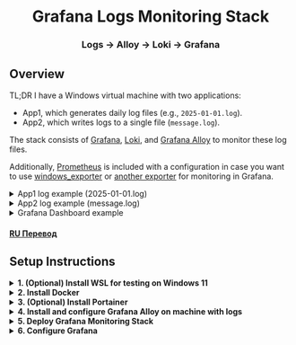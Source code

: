 <h1 align="center">Grafana Logs Monitoring Stack</h1>

<h3 align="center">Logs → Alloy → Loki → Grafana</h3>

## Overview

TL;DR I have a Windows virtual machine with two applications:
- App1, which generates daily log files (e.g., `2025-01-01.log`).
- App2, which writes logs to a single file (`message.log`).

The stack consists of [Grafana](https://github.com/grafana/grafana), [Loki](https://github.com/grafana/loki), and [Grafana Alloy](https://github.com/grafana/alloy) to monitor these log files.

Additionally, [Prometheus](https://github.com/prometheus/prometheus) is included with a configuration in case you want to use [windows_exporter](https://github.com/prometheus-community/windows_exporter) or [another exporter](https://prometheus.io/docs/instrumenting/exporters/) for monitoring in Grafana.

<details>
  <summary>App1 log example (2025-01-01.log)</summary>

```log
2025-01-01 12:00:59.109 FATAL  ComponentName Message
2025-01-01 13:00:59.109 ERROR  ComponentName Message
2025-01-01 14:00:59.109 WARN   ComponentName Message
2025-01-01 15:00:59.109 INFO   ComponentName Message
```

</details>

<details>
  <summary>App2 log example (message.log)</summary>

```log
01.01.25 12:00:59 - Message
01.01.25 13:00:59 - Message
01.01.25 14:00:59 - Message
01.01.25 15:00:59 - Message
```

</details>

<details>
  <summary>Grafana Dashboard example</summary>

![grafana-dashboard](https://github.com/user-attachments/assets/db163817-878e-4ac1-bb6d-6cc182905233)

</details>

#### [RU Перевод](https://github.com/SeshTiliRest/grafana-stack/blob/main/RU.md)

## Setup Instructions

<details>
  <summary><strong>1. (Optional) Install WSL for testing on Windows 11</strong></summary>

#### In case you want to test this setup on your local Windows, install WSL (Windows Subsystem for Linux) by opening PowerShell in Windows Terminal:

#### 1.1 Check if WSL is installed:
```powershell
wsl -v
```

#### 1.2 Install WSL if not already installed:
```powershell
wsl --install
```

#### 1.3 List available distributions:
```powershell
wsl --list --online
```
or for short:
```powershell
wsl -l -o
```

#### 1.4 List installed distributions:
```powershell
wsl -l
```

#### 1.5 Install Ubuntu or another distribution:
```powershell
wsl --install -d Ubuntu-24.04
```

#### 1.6 After installation, update the system:
```sh
sudo apt update && sudo apt upgrade
```

#### 1.7 Install Git:
```sh
sudo apt install git
```

**Official Documentation:**  
[WSL Installation Guide](https://learn.microsoft.com/ru-ru/windows/wsl/install)

</details>

<details>
  <summary><strong>2. Install Docker</strong></summary>

#### You need Docker to deploy this stack. If you don't have Docker already, install it by following the instructions below:

#### 2.1 Add Docker’s official GPG key:
```sh
sudo apt-get install ca-certificates curl
sudo install -m 0755 -d /etc/apt/keyrings
sudo curl -fsSL https://download.docker.com/linux/ubuntu/gpg -o /etc/apt/keyrings/docker.asc
sudo chmod a+r /etc/apt/keyrings/docker.asc
```

#### 2.2 Add Docker repository to apt sources:
```sh
echo \  
  "deb [arch=$(dpkg --print-architecture) signed-by=/etc/apt/keyrings/docker.asc] https://download.docker.com/linux/ubuntu \  
  $(. /etc/os-release && echo "${UBUNTU_CODENAME:-$VERSION_CODENAME}") stable" | \  
  sudo tee /etc/apt/sources.list.d/docker.list > /dev/null
sudo apt-get update
```

#### 2.3 Install Docker:
```sh
sudo apt-get install docker-ce docker-ce-cli containerd.io docker-buildx-plugin docker-compose-plugin
```

#### 2.4 Verify installation:
```sh
sudo docker run hello-world
```

#### 2.5 Check running containers:
```sh
sudo docker ps
```

#### 2.6 Check Docker status:
```sh
sudo systemctl status docker
```

#### 2.7 Add user to Docker group (to run without sudo):
```sh
sudo usermod -aG docker $USER
```

#### 2.8 Apply group changes without logging out:
```sh
newgrp docker
```

**Official Documentation:**  
[Docker Installation Guide](https://docs.docker.com/engine/install/)

</details>

<details>
  <summary><strong>3. (Optional) Install Portainer</strong></summary>

#### Portainer is a web-based UI for managing Docker containers.

#### 3.1 Create a volume for Portainer:
```sh
docker volume create portainer_data
```

#### 3.2 Install Portainer:
```sh
docker run -d -p 8000:8000 -p 9443:9443 --name portainer --restart=always \
  -v /var/run/docker.sock:/var/run/docker.sock \
  -v portainer_data:/data portainer/portainer-ce:lts
```

#### 3.3 Check running containers:
```sh
docker ps
```

#### 3.4 Check IP address:
```sh
ifconfig
```

If `ifconfig` is not available, install `net-tools`:
```sh
sudo apt install net-tools
```

#### 3.5 Access Portainer:
Open a web browser and navigate to:
```
https://<IP>:9443
```

**Official Documentation:**  
[Portainer Installation Guide](https://docs.portainer.io/start/install-ce/server/docker/linux)
</details>

<details>
  <summary><strong>4. Install and configure Grafana Alloy on machine with logs</strong></summary>

#### 4.1 [Download and install Grafana Alloy.](https://grafana.com/docs/alloy/latest/set-up/install/windows/)
#### 4.2 Edit `config.alloy` in the Alloy configuration directory:
```powershell
ii "C:\Program Files\GrafanaLabs\Alloy\"
```

#### 📝 NOTE
Change path to logs folder as needed:

  ```
  // Define the path to App1 log files using glob patterns to match all .log files in the specified directory
  path_targets = [{"__path__" = "C:/App1/Folder/logs/Default/*.log"}]
  ```

  ```
  // Define the path to App2's single log file; no glob pattern needed as it's a specific file
  path_targets = [{"__path__" = "C:/App2/message.log"}]
  ```

Modify the regular expression as needed:

  ```
    // Parse log lines into timestamp, log level, component, and message using a regular expression
    // Example log format: "2023-10-01 12:00:00.000 INFO ComponentName This is a message"
    expression = `^(?P<timestamp>\d{4}-\d{2}-\d{2} \d{2}:\d{2}:\d{2}\.\d{3})\s+(?P<level>INFO|WARN|ERROR|FATAL)\s+(?P<component>\S+)\s+(?P<message>.*)`
  ```

Change Loki IP:

  ```
    // Specify the Loki server URL; ensure this endpoint is reachable from Alloy’s network
    url = "http://<IP>:3100/loki/api/v1/push"
  ```

#### 4.3 Restart the Alloy service:
```powershell
Restart-Service -Name Alloy
```
or manually from:
```powershell
services.msc
```
#### 4.4 Check the event log for errors:
```powershell
Get-WinEvent -FilterHashtable @{LogName="Application"; ProviderName="Alloy"; Level=@(2,3)} | Sort-Object TimeCreated
```
or manually from:
```powershell
eventvwr.msc
```
</details>

<details>
  <summary><strong>5. Deploy Grafana Monitoring Stack</strong></summary>

#### 5.1 Clone this repository:
```sh
git clone https://github.com/SeshTiliRest/grafana-stack.git
cd grafana-stack
```
#### ⚠️ WARNING
Check carefully `loki\config.yaml`, `prometheus\prometheus.yml` and `compose.yml` before deploy!

#### 5.2 Start the monitoring stack:
```sh
docker compose up -d
```
</details>

<details>
  <summary><strong>6. Configure Grafana</strong></summary>

#### 6.1 Access Grafana:
Open a web browser and navigate to:

```
http://<IP>:3000
```

#### 6.2 Add Loki and Prometheus as data sources:
- Log in to Grafana (default credentials: `admin` / `admin`).
- Change password.
- Go to **Connections → Data Sources**.
- Click **Add data source**.
- Select **Loki** and set the URL to:

   ```
   http://loki:3100
   ```

- Click **Save & Test**.
- Repeat the steps for **Prometheus**, setting the URL to:

   ```
   http://prometheus:9090
   ```

#### 6.3 Explore data:
- Navigate to **Explore**.
- Select **loki**.
- Switch A query from Builder to Code.
- Paste: {host="windows_vm", job="app1_logs"} |= ``
- Click **Run query**.

#### 📝 NOTE
You will see only new log lines because in `config.alloy`:

  ```
  // Start reading from the end of each file to capture only new log entries, ideal for real-time monitoring
  tail_from_end = true
  ```

#### 6.4 Import the Grafana dashboard:
- Navigate to **Dashboards → New → Import**.
- Upload `dashboard.json` from the `grafana/` directory.
- Load, select a Loki data source and click **Import**.

</details>
